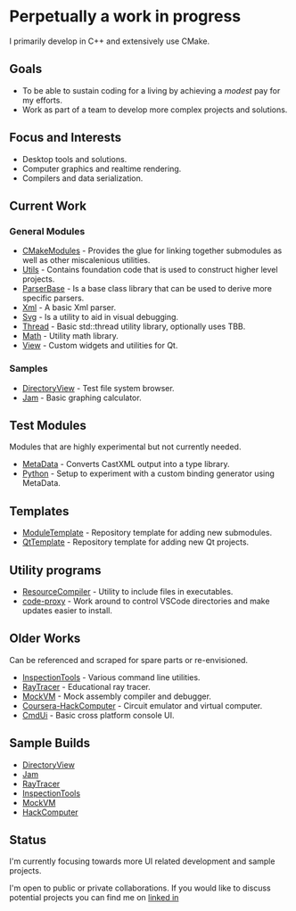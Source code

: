 # Perpetually a work in progress

I primarily develop in C++ and extensively use CMake.

## Goals

+ To be able to sustain coding for a living by achieving a _modest_ pay for my efforts.
+ Work as part of a team to develop more complex projects and solutions.

## Focus and Interests

+ Desktop tools and solutions.
+ Computer graphics and realtime rendering.
+ Compilers and data serialization.

## Current Work

### General Modules

+ [CMakeModules](https://github.com/chcly/CMakeModules) - Provides the glue for linking together submodules as well as other miscalenious utilities.
+ [Utils](https://github.com/chcly/Module.Utils.git) - Contains foundation code that is used to construct higher level projects.
+ [ParserBase](https://github.com/chcly/Module.ParserBase) - Is a base class library that can be used to derive more specific parsers.
+ [Xml](https://github.com/chcly/Module.Xml) - A basic Xml parser.
+ [Svg](https://github.com/chcly/Module.Svg) - Is a utility to aid in visual debugging.
+ [Thread](https://github.com/chcly/Module.Thread) - Basic std::thread utility library, optionally uses TBB.
+ [Math](https://github.com/chcly/Module.Math) - Utility math library.
+ [View](https://github.com/chcly/Module.View) - Custom widgets and utilities for Qt.

### Samples

+ [DirectoryView](https://github.com/chcly/DirectoryViewer) - Test file system browser.
+ [Jam](https://github.com/chcly/Jam) - Basic graphing calculator.

## Test Modules

Modules that are highly experimental but not currently needed.

+ [MetaData](https://github.com/chcly/Module.MetaData) - Converts CastXML output into a type library.  
+ [Python](https://github.com/chcly/Module.Python) - Setup to experiment with a custom binding generator using MetaData.

## Templates

+ [ModuleTemplate](https://github.com/chcly/template) - Repository template for adding new submodules.
+ [QtTemplate](https://github.com/chcly/QtTemplate) - Repository template for adding new Qt projects.

## Utility programs

+ [ResourceCompiler](https://github.com/chcly/ResourceCompiler) - Utility to include files in executables.
+ [code-proxy](https://github.com/chcly/code-proxy) - Work around to control VSCode directories and make updates easier to install.  

## Older Works

   Can be referenced and scraped for spare parts or re-envisioned.

+ [InspectionTools](https://github.com/chcly/InspectionTools) - Various command line utilities.
+ [RayTracer](https://github.com/chcly/RayTracer) - Educational ray tracer.
+ [MockVM](https://github.com/chcly/MockVM) - Mock assembly compiler and debugger.
+ [Coursera-HackComputer](https://github.com/chcly/HackComputer) - Circuit emulator and virtual computer.
+ [CmdUi](https://github.com/chcly/CmdUi) - Basic cross platform console UI.

## Sample Builds

+ [DirectoryView](https://github.com/chcly/DirectoryViewer/releases/download/v1.0.0/build-windows-x86_64.zip)
+ [Jam](https://github.com/chcly/Jam/releases/download/v1.0.0/build-win-v1.0.0.zip)
+ [RayTracer](https://github.com/chcly/raytracer/releases/download/v1.0.0/build-windows-x64.zip)
+ [InspectionTools](https://github.com/chcly/InspectionTools/releases/download/v1.0.0/build-windows-x86_64.zip)
+ [MockVM](https://github.com/chcly/MockVM/releases/download/v1.0.0/mockvm_minsizerel_windows.zip)
+ [HackComputer](https://github.com/chcly/HackComputer/releases)

## Status

I'm currently focusing towards more UI related development and sample projects.

I'm open to public or private collaborations.
If you would like to discuss potential projects you can find me on [linked in](https://www.linkedin.com/in/charles-carley/)
